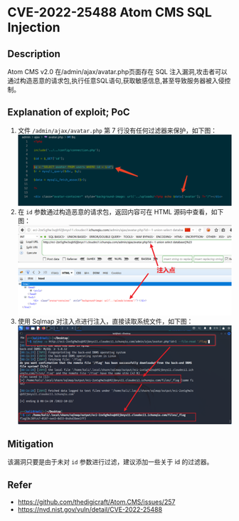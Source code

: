 # CVE-2022-25488 Atom CMS SQL Injection

## Description

Atom CMS v2.0 在/admin/ajax/avatar.php页面存在 SQL 注入漏洞,攻击者可以通过构造恶意的请求包,执行任意SQL语句,获取敏感信息,甚至导致服务器被入侵控制。


## Explanation of exploit; PoC

1. 文件 `/admin/ajax/avatar.php` 第 7 行没有任何过滤器来保护，如下图：
    ![](images/CVE-2022-25488-1.png)
2. 在 `id` 参数通过构造恶意的请求包，返回内容可在 HTML 源码中查看，如下图：
    ![](images/CVE-2022-25488-2.png)
3. 使用 Sqlmap 对注入点进行注入，直接读取系统文件，如下图：
    ![](images/CVE-2022-25488-3.png)

## Mitigation

该漏洞只要是由于未对 `id` 参数进行过滤，建议添加一些关于 id 的过滤器。

## Refer

- https://github.com/thedigicraft/Atom.CMS/issues/257
- https://nvd.nist.gov/vuln/detail/CVE-2022-25488